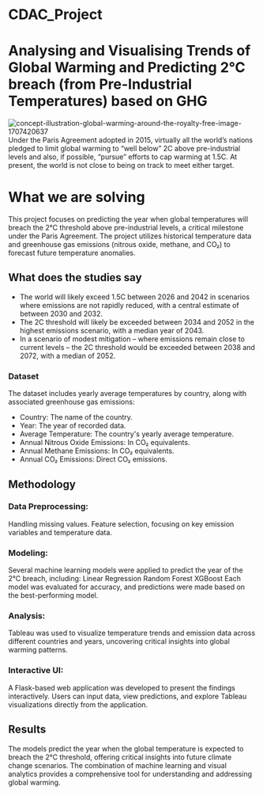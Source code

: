 # CDAC_Project
# Analysing and Visualising Trends of Global Warming and Predicting 2°C breach (from Pre-Industrial Temperatures) based on GHG
![concept-illustration-global-warming-around-the-royalty-free-image-1707420637](https://github.com/user-attachments/assets/cca6f018-cece-48b0-8ce7-ecb2895bc0c3)
Under the Paris Agreement adopted in 2015, virtually all the world’s nations pledged to limit global warming to “well below” 2C above pre-industrial levels and also, if possible, “pursue” efforts to cap warming at 1.5C. At present, the world is not close to being on track to meet either target. 

# What we are solving
This project focuses on predicting the year when global temperatures will breach the 2°C threshold above pre-industrial levels, a critical milestone under the Paris Agreement. The project utilizes historical temperature data and greenhouse gas emissions (nitrous oxide, methane, and CO₂) to forecast future temperature anomalies.

## What does the studies say
 - The world will likely exceed 1.5C between 2026 and 2042 in scenarios where emissions are not rapidly reduced, with a central estimate of between 2030 and 2032. 
 - The 2C threshold will likely be exceeded between 2034 and 2052 in the highest emissions scenario, with a median year of 2043. 
 - In a scenario of modest mitigation – where emissions remain close to current levels – the 2C threshold would be exceeded between 2038 and 2072, with a median of 2052.

### Dataset
The dataset includes yearly average temperatures by country, along with associated greenhouse gas emissions:

 - Country: The name of the country.
 - Year: The year of recorded data.
 - Average Temperature: The country's yearly average temperature.
 - Annual Nitrous Oxide Emissions: In CO₂ equivalents.
 - Annual Methane Emissions: In CO₂ equivalents.
 - Annual CO₂ Emissions: Direct CO₂ emissions.

## Methodology
### Data Preprocessing:

Handling missing values.
Feature selection, focusing on key emission variables and temperature data.

### Modeling:

Several machine learning models were applied to predict the year of the 2°C breach, including:
Linear Regression
Random Forest
XGBoost
Each model was evaluated for accuracy, and predictions were made based on the best-performing model.

### Analysis:

Tableau was used to visualize temperature trends and emission data across different countries and years, uncovering critical insights into global warming patterns.

### Interactive UI:

A Flask-based web application was developed to present the findings interactively. Users can input data, view predictions, and explore Tableau visualizations directly from the application.

## Results
The models predict the year when the global temperature is expected to breach the 2°C threshold, offering critical insights into future climate change scenarios. The combination of machine learning and visual analytics provides a comprehensive tool for understanding and addressing global warming.

